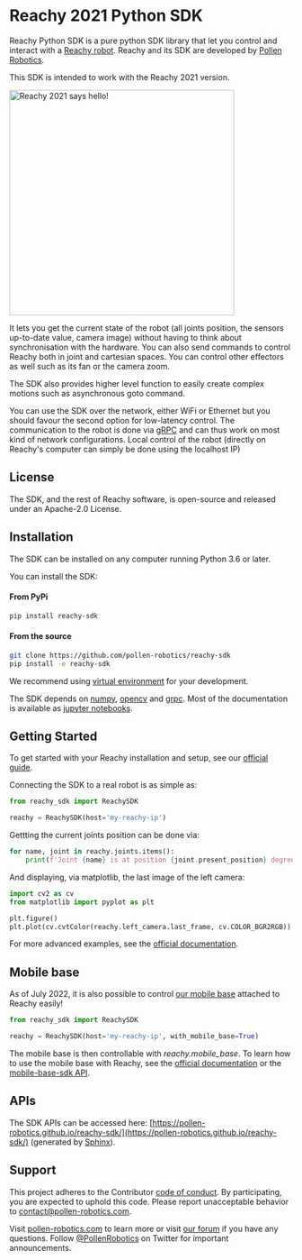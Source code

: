 # Reachy 2021 Python SDK

Reachy Python SDK is a pure python SDK library that let you control and interact with a [Reachy robot](https://www.pollen-robotics.com/reachy/). Reachy and its SDK are developed by [Pollen Robotics](https://www.pollen-robotics.com). 

This SDK is intended to work with the Reachy 2021 version.

<img src="https://www.pollen-robotics.com/img/reachy/homepage_feature.png" width="400" alt="Reachy 2021 says hello!">


It lets you get the current state of the robot (all joints position, the sensors up-to-date value, camera image) without having to think about synchronisation with the hardware.
You can also send commands to control Reachy both in joint and cartesian spaces. You can control other effectors as well such as its fan or the camera zoom.

The SDK also provides higher level function to easily create complex motions such as asynchronous goto command.

You can use the SDK over the network, either WiFi or Ethernet but you should favour the second option for low-latency control. The communication to the robot is done via [gRPC](https://grpc.io) and can thus work on most kind of network configurations. Local control of the robot (directly on Reachy's computer can simply be done using the localhost IP)

## License

The SDK, and the rest of Reachy software, is open-source and released under an Apache-2.0 License.

## Installation

The SDK can be installed on any computer running Python 3.6 or later. 

You can install the SDK:

#### From PyPi
```bash
pip install reachy-sdk
```

#### From the source

```bash
git clone https://github.com/pollen-robotics/reachy-sdk
pip install -e reachy-sdk
```

We recommend using [virtual environment](https://docs.python.org/3/tutorial/venv.html) for your development.

The SDK depends on [numpy](https://numpy.org), [opencv](https://opencv.org) and [grpc](https://grpc.io). Most of the documentation is available as [jupyter notebooks](https://jupyter.org).

## Getting Started

To get started with your Reachy installation and setup, see our [official guide](https://pollen-robotics.github.io/reachy-2021-docs/).

Connecting the SDK to a real robot is as simple as:

```python
from reachy_sdk import ReachySDK

reachy = ReachySDK(host='my-reachy-ip')
```

Gettting the current joints position can be done via:

```python
for name, joint in reachy.joints.items():
    print(f'Joint {name} is at position {joint.present_position} degree.')
```

And displaying, via matplotlib, the last image of the left camera:

```python
import cv2 as cv
from matplotlib import pyplot as plt

plt.figure()
plt.plot(cv.cvtColor(reachy.left_camera.last_frame, cv.COLOR_BGR2RGB))
```

For more advanced examples, see the [official documentation](https://pollen-robotics.github.io/reachy-2021-docs/sdk/getting-started/introduction/).

## Mobile base

As of July 2022, it is also possible to control [our mobile base](https://www.pollen-robotics.com/) attached to Reachy easily!

```python
from reachy_sdk import ReachySDK

reachy = ReachySDK(host='my-reachy-ip', with_mobile_base=True)
```

The mobile base is then controllable with *reachy.mobile_base*.
To learn how to use the mobile base with Reachy, see the [official documentation](https://pollen-robotics.github.io/reachy-2021-docs) or the [mobile-base-sdk API](https://github.com/pollen-robotics/mobile-base-sdk).

## APIs

The SDK APIs can be accessed here: [https://pollen-robotics.github.io/reachy-sdk/](https://pollen-robotics.github.io/reachy-sdk/) (generated by [Sphinx](https://www.sphinx-doc.org/en/master/)).

## Support 

This project adheres to the Contributor [code of conduct](CODE_OF_CONDUCT.md). By participating, you are expected to uphold this code. Please report unacceptable behavior to [contact@pollen-robotics.com](mailto:contact@pollen-robotics.com).

Visit [pollen-robotics.com](https://pollen-robotics.com) to learn more or visit [our forum](https://forum.pollen-robotics.com) if you have any questions.
Follow [@PollenRobotics](https://twitter.com/pollenrobotics) on Twitter for important announcements.
